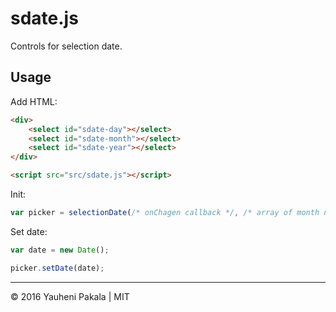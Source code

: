 # sdate.js
Controls for selection date.

## Usage

Add HTML:
```html
<div>
	<select id="sdate-day"></select>
	<select id="sdate-month"></select>
	<select id="sdate-year"></select>
</div>
```

```html
<script src="src/sdate.js"></script>
```

Init:
```js
var picker = selectionDate(/* onChagen callback */, /* array of month names */);
```

Set date:
```js
var date = new Date();

picker.setDate(date);
```


---
&copy; 2016 Yauheni Pakala | MIT

